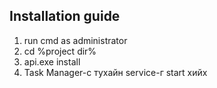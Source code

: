 ## Installation guide

1. run cmd as administrator
2. cd %project dir%
3. api.exe install
4. Task Manager-с тухайн service-г start хийх
